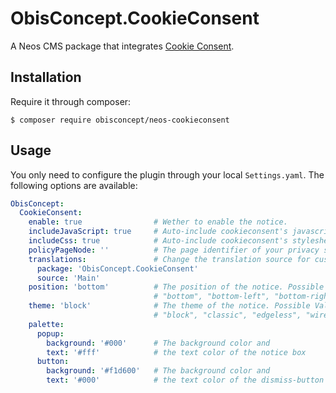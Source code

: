 # ObisConcept.CookieConsent

A Neos CMS package that integrates [Cookie Consent](https://cookieconsent.insites.com/).

## Installation

Require it through composer:
``` shell
$ composer require obisconcept/neos-cookieconsent
```

## Usage

You only need to configure the plugin through your local `Settings.yaml`.
The following options are available:

``` yaml
ObisConcept:
  CookieConsent:
    enable: true                # Wether to enable the notice.
    includeJavaScript: true     # Auto-include cookieconsent's javascript file.
    includeCss: true            # Auto-include cookieconsent's stylesheet file.
    policyPageNode: ''          # The page identifier of your privacy statement.
    translations:               # Change the translation source for custom texts.
      package: 'ObisConcept.CookieConsent'
      source: 'Main'
    position: 'bottom'          # The position of the notice. Possible Values:
                                # "bottom", "bottom-left", "bottom-right", "top"
    theme: 'block'              # The theme of the notice. Possible Values:
                                # "block", "classic", "edgeless", "wire"
    palette:
      popup:
        background: '#000'      # The background color and
        text: '#fff'            # the text color of the notice box
      button:
        background: '#f1d600'   # The background color and
        text: '#000'            # the text color of the dismiss-button
```
